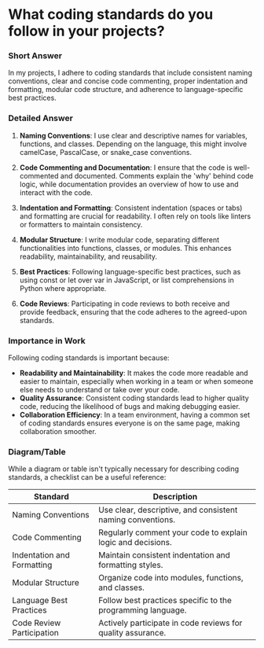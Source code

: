 # What coding standards do you follow in your projects?

### Short Answer
In my projects, I adhere to coding standards that include consistent naming conventions, clear and concise code commenting, proper indentation and formatting, modular code structure, and adherence to language-specific best practices.

### Detailed Answer
1. **Naming Conventions**: I use clear and descriptive names for variables, functions, and classes. Depending on the language, this might involve camelCase, PascalCase, or snake_case conventions.

2. **Code Commenting and Documentation**: I ensure that the code is well-commented and documented. Comments explain the 'why' behind code logic, while documentation provides an overview of how to use and interact with the code.

3. **Indentation and Formatting**: Consistent indentation (spaces or tabs) and formatting are crucial for readability. I often rely on tools like linters or formatters to maintain consistency.

4. **Modular Structure**: I write modular code, separating different functionalities into functions, classes, or modules. This enhances readability, maintainability, and reusability.

5. **Best Practices**: Following language-specific best practices, such as using const or let over var in JavaScript, or list comprehensions in Python where appropriate.

6. **Code Reviews**: Participating in code reviews to both receive and provide feedback, ensuring that the code adheres to the agreed-upon standards.

### Importance in Work
Following coding standards is important because:

- **Readability and Maintainability**: It makes the code more readable and easier to maintain, especially when working in a team or when someone else needs to understand or take over your code.
- **Quality Assurance**: Consistent coding standards lead to higher quality code, reducing the likelihood of bugs and making debugging easier.
- **Collaboration Efficiency**: In a team environment, having a common set of coding standards ensures everyone is on the same page, making collaboration smoother.

### Diagram/Table
While a diagram or table isn't typically necessary for describing coding standards, a checklist can be a useful reference:

| Standard                   | Description                                                  |
|----------------------------|--------------------------------------------------------------|
| Naming Conventions         | Use clear, descriptive, and consistent naming conventions.   |
| Code Commenting            | Regularly comment your code to explain logic and decisions.  |
| Indentation and Formatting | Maintain consistent indentation and formatting styles.       |
| Modular Structure          | Organize code into modules, functions, and classes.          |
| Language Best Practices    | Follow best practices specific to the programming language.  |
| Code Review Participation  | Actively participate in code reviews for quality assurance.  |